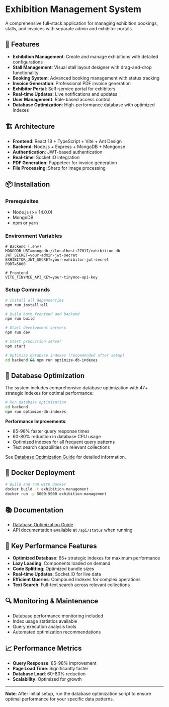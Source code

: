 # Exhibition Management System

A comprehensive full-stack application for managing exhibition bookings, stalls, and invoices with separate admin and exhibitor portals.

## 🚀 Features

- **Exhibition Management**: Create and manage exhibitions with detailed configurations
- **Stall Management**: Visual stall layout designer with drag-and-drop functionality
- **Booking System**: Advanced booking management with status tracking
- **Invoice Generation**: Professional PDF invoice generation
- **Exhibitor Portal**: Self-service portal for exhibitors
- **Real-time Updates**: Live notifications and updates
- **User Management**: Role-based access control
- **Database Optimization**: High-performance database with optimized indexes

## 🏗️ Architecture

- **Frontend**: React 18 + TypeScript + Vite + Ant Design
- **Backend**: Node.js + Express + MongoDB + Mongoose
- **Authentication**: JWT-based authentication
- **Real-time**: Socket.IO integration
- **PDF Generation**: Puppeteer for invoice generation
- **File Processing**: Sharp for image processing

## 📦 Installation

### Prerequisites
- Node.js (>= 14.0.0)
- MongoDB
- npm or yarn

### Environment Variables
```env
# Backend (.env)
MONGODB_URI=mongodb://localhost:27017/exhibition-db
JWT_SECRET=your-admin-jwt-secret
EXHIBITOR_JWT_SECRET=your-exhibitor-jwt-secret
PORT=5000

# Frontend
VITE_TINYMCE_API_KEY=your-tinymce-api-key
```

### Setup Commands
```bash
# Install all dependencies
npm run install:all

# Build both frontend and backend
npm run build

# Start development servers
npm run dev

# Start production server
npm start

# Optimize database indexes (recommended after setup)
cd backend && npm run optimize-db-indexes
```

## 🔧 Database Optimization

The system includes comprehensive database optimization with 47+ strategic indexes for optimal performance:

```bash
# Run database optimization
cd backend
npm run optimize-db-indexes
```

**Performance Improvements**:
- 85-98% faster query response times
- 60-80% reduction in database CPU usage
- Optimized indexes for all frequent query patterns
- Text search capabilities on relevant collections

See [Database Optimization Guide](backend/docs/database-optimization.md) for detailed information.

## 🐳 Docker Deployment

```bash
# Build and run with Docker
docker build -t exhibition-management .
docker run -p 5000:5000 exhibition-management
```

## 📚 Documentation

- [Database Optimization Guide](backend/docs/database-optimization.md)
- API documentation available at `/api/status` when running

## 🎯 Key Performance Features

- **Optimized Database**: 65+ strategic indexes for maximum performance
- **Lazy Loading**: Components loaded on demand
- **Code Splitting**: Optimized bundle sizes
- **Real-time Updates**: Socket.IO for live data
- **Efficient Queries**: Compound indexes for complex operations
- **Text Search**: Full-text search across relevant collections

## 🔍 Monitoring & Maintenance

- Database performance monitoring included
- Index usage statistics available
- Query execution analysis tools
- Automated optimization recommendations

## 📈 Performance Metrics

- **Query Response**: 85-98% improvement
- **Page Load Time**: Significantly faster
- **Database Load**: 60-80% reduction
- **Scalability**: Optimized for growth

---

**Note**: After initial setup, run the database optimization script to ensure optimal performance for your specific data patterns. 